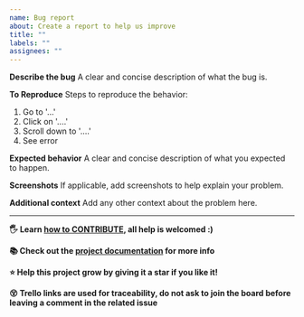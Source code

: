 ```yaml
---
name: Bug report
about: Create a report to help us improve
title: ""
labels: ""
assignees: ""
---
```


**Describe the bug**
A clear and concise description of what the bug is.

**To Reproduce**
Steps to reproduce the behavior:

1. Go to '...'
2. Click on '....'
3. Scroll down to '....'
4. See error

**Expected behavior**
A clear and concise description of what you expected to happen.

**Screenshots**
If applicable, add screenshots to help explain your problem.

**Additional context**
Add any other context about the problem here.

---

__🖐️ Learn [how to CONTRIBUTE](../../docs/CONTRIBUTING.md), all help is welcomed :)__

__📚 Check out the [project documentation](https://antoniomrtz.github.io/SpotifyElectron/) for more info__

__⭐ Help this project grow by giving it a star if you like it!__

__😵 Trello links are used for traceability, do not ask to join the board before leaving a comment in the related issue__
